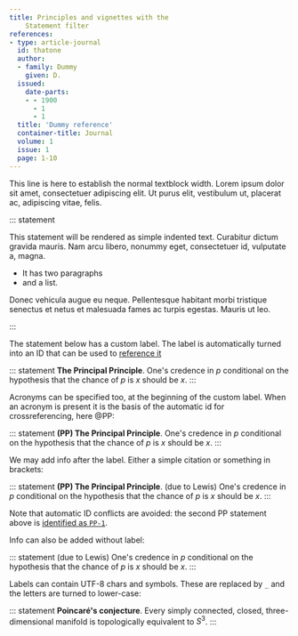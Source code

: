 ```yaml
---
title: Principles and vignettes with the 
    Statement filter
references:
- type: article-journal
  id: thatone
  author:
  - family: Dummy
    given: D.
  issued:
    date-parts:
    - - 1900
      - 1
      - 1
  title: 'Dummy reference'
  container-title: Journal
  volume: 1
  issue: 1
  page: 1-10
---
```


This line is here to establish the normal textblock width. Lorem ipsum
dolor sit amet, consectetuer adipiscing elit. Ut purus elit,
vestibulum ut, placerat ac, adipiscing vitae, felis.

::: statement

This statement will be rendered as simple indented text. Curabitur dictum gravida mauris. Nam arcu libero, nonummy eget, consectetuer id, vulputate a, magna. 

* It has two paragraphs
* and a list.

Donec vehicula augue eu neque. Pellentesque habitant morbi tristique senectus et netus et malesuada fames ac turpis egestas. Mauris ut leo.

:::

The statement below has a custom label. The label is automatically
turned into an ID that can be used to 
[reference it](#the-principal-principle)

::: statement
**The Principal Principle**. One's credence in $p$ conditional
on the hypothesis that the chance of $p$ is $x$ should be $x$.
:::

Acronyms can be specified too, at the beginning of the custom
label. When an acronym is present it is the basis of the automatic
id for crossreferencing, here @PP:

::: statement
**(PP) The Principal Principle**. One's credence in $p$ conditional
on the hypothesis that the chance of $p$ is $x$ should be $x$.
:::

We may add info after the label. Either a simple citation or 
something in brackets:

::: statement
**(PP) The Principal Principle**. (due to Lewis) One's credence in $p$ 
conditional on the hypothesis that the chance of 
$p$ is $x$ should be $x$.
:::

Note that automatic ID conflicts are avoided: the second PP statement
above is [identified as `PP-1`](#PP-1). 

Info can also be added without label:

::: statement
(due to Lewis) One's credence in $p$ 
conditional on the hypothesis that the chance of 
$p$ is $x$ should be $x$.
:::

Labels can contain UTF-8 chars and symbols. These are replaced by 
`_` and the letters are turned to lower-case:

::: statement
**Poincaré's conjecture**. Every simply connected, closed, three-dimensional manifold is topologically equivalent to $S^3$.
:::

